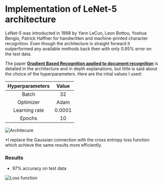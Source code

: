 # Implementation of LeNet-5 architecture

LeNet-5 was introducted in 1998 by Yann LeCun, Leon Bottou, Yoshua Bengio, Patrick Haffner for handwritten and machine-printed character recognition. Even though the architecture is straight forward it outperformed any available methods back then with only 0.95% error on the test data. 

The paper [__Gradient Based Recognition applied to document recognition__](http://vision.stanford.edu/cs598_spring07/papers/Lecun98.pdf) is detalied in the architecture and in depth explanations, but little is said about the choice of the hyperparameters. Here are the intial values I used:

| Hyperparameters | Value| 
|:---------------:|:----:|
| Batch           | 32   |
| Optimizer       | Adam  |
| Learning rate   | 0.0001 |
| Epochs          | 10   |

 ![Architecure](https://github.com/maciejbalawejder/DeepLearning-collection/blob/main/ConvNets/LeNet/figures/architecture.png) 
 
 *I replace the Gaussian connection with the cross entropy loss function which achieve the same results more efficiently.

### Results
- 97% accuracy on test data


![Loss function](https://github.com/maciejbalawejder/DeepLearning-collection/blob/main/ConvNets/LeNet/figures/loss.png)
